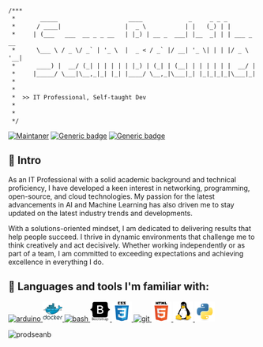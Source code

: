 ```

/***
 *       _____                    ____             _     _ _ _           
 *      / ____|                  |  _ \           | |   (_) | |          
 *     | (___   ___  __ _ _ __   | |_) | __ _  ___| |__  _| | | ___ _ __ 
 *      \___ \ / _ \/ _` | '_ \  |  _ < / _` |/ __| '_ \| | | |/ _ \ '__|
 *      ____) |  __/ (_| | | | | | |_) | (_| | (__| | | | | | |  __/ |   
 *     |_____/ \___|\__,_|_| |_| |____/ \__,_|\___|_| |_|_|_|_|\___|_|   
 *                                                                       
 *                                                                      
 *  >> IT Professional, Self-taught Dev
 * 
 *
 */ 
```
[![Maintaner](https://img.shields.io/badge/DockerHub-profile-blue)](https://hub.docker.com/u/prodseanb)
[![Generic badge](https://img.shields.io/badge/follow-LinkedIn-<COLOR>.svg)](https://www.linkedin.com/in/sean-bachiller-40b63417b/)
[![Generic badge](https://img.shields.io/badge/follow-Twitter-<COLOR>.svg)](https://twitter.com/prodseanb)


  ## 🌱 Intro
As an IT Professional with a solid academic background and technical proficiency, I have developed a keen interest in networking, programming, open-source, and cloud technologies. My passion for the latest advancements in AI and Machine Learning has also driven me to stay updated on the latest industry trends and developments.

With a solutions-oriented mindset, I am dedicated to delivering results that help people succeed. I thrive in dynamic environments that challenge me to think creatively and act decisively. Whether working independently or as part of a team, I am committed to exceeding expectations and achieving excellence in everything I do.

## 🧰 Languages and tools I'm familiar with:
<p align="left"> <a href="https://www.arduino.cc/" target="_blank"> <img src="https://cdn.worldvectorlogo.com/logos/arduino-1.svg" alt="arduino" width="40" height="40"/> </a> <a href="https://www.docker.com/" target="_blank"> <img src="https://raw.githubusercontent.com/devicons/devicon/master/icons/docker/docker-original-wordmark.svg" alt="docker" width="40" height="40"/> </a><a href="https://www.gnu.org/software/bash/" target="_blank"> <img src="https://www.vectorlogo.zone/logos/gnu_bash/gnu_bash-icon.svg" alt="bash" width="40" height="40"/> </a> <a href="https://getbootstrap.com" target="_blank"> <img src="https://raw.githubusercontent.com/devicons/devicon/master/icons/bootstrap/bootstrap-plain-wordmark.svg" alt="bootstrap" width="40" height="40"/> </a> <a href="https://www.w3schools.com/css/" target="_blank"> <img src="https://raw.githubusercontent.com/devicons/devicon/master/icons/css3/css3-original-wordmark.svg" alt="css3" width="40" height="40"/> </a> <a href="https://git-scm.com/" target="_blank"> <img src="https://www.vectorlogo.zone/logos/git-scm/git-scm-icon.svg" alt="git" width="40" height="40"/> </a> <a href="https://www.w3.org/html/" target="_blank"> <img src="https://raw.githubusercontent.com/devicons/devicon/master/icons/html5/html5-original-wordmark.svg" alt="html5" width="40" height="40"/> </a> <a href="https://www.linux.org/" target="_blank"> <img src="https://raw.githubusercontent.com/devicons/devicon/master/icons/linux/linux-original.svg" alt="linux" width="40" height="40"/> </a> <a href="https://www.python.org" target="_blank"> <img src="https://raw.githubusercontent.com/devicons/devicon/master/icons/python/python-original.svg" alt="python" width="40" height="40"/> </a> </p>


<p><img align="center" src="https://github-readme-streak-stats.herokuapp.com/?user=prodseanb&" alt="prodseanb" /></p>
